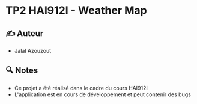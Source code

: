 # TP2 HAI912I - Weather Map

## ✍️ Auteur
- Jalal Azouzout

## 🔍 Notes
- Ce projet a été réalisé dans le cadre du cours HAI912I
- L'application est en cours de développement et peut contenir des bugs
